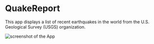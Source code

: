 # QuakeReport
This app displays a list of recent earthquakes in the world from the U.S. Geological Survey (USGS) organization.

![screenshot of the App](https://ibb.co/PWGrTxs)
